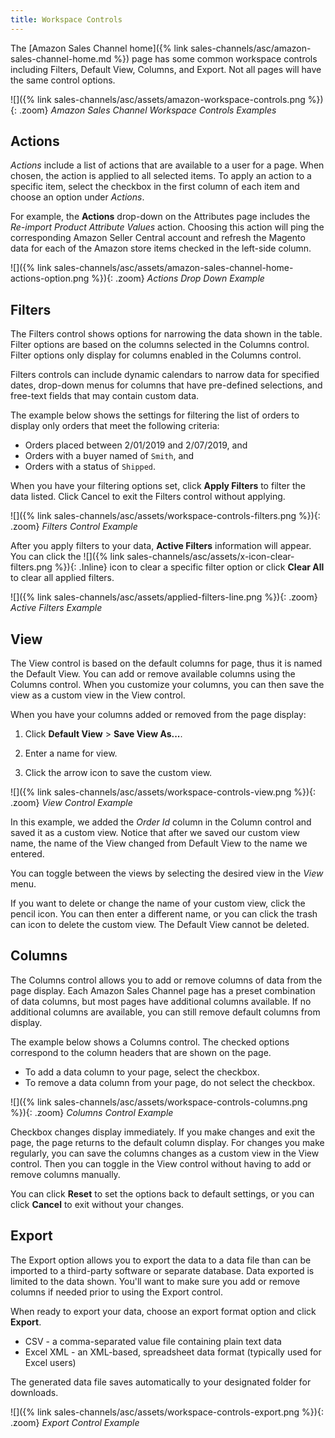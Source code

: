 ```yaml
---
title: Workspace Controls
---
```



The [Amazon Sales Channel home]({% link sales-channels/asc/amazon-sales-channel-home.md %}) page has some common workspace controls including Filters, Default View, Columns, and Export. Not all pages will have the same control options.

![]({% link sales-channels/asc/assets/amazon-workspace-controls.png %}){: .zoom}
_Amazon Sales Channel Workspace Controls Examples_

## Actions

_Actions_ include a list of actions that are available to a user for a page. When chosen, the action is applied to all selected items. To apply an action to a specific item, select the checkbox in the first column of each item and choose an option under _Actions_.

For example, the **Actions** drop-down on the Attributes page includes the _Re-import Product Attribute Values_ action. Choosing this action will ping the corresponding Amazon Seller Central account and refresh the Magento data for each of the Amazon store items checked in the left-side column.

![]({% link sales-channels/asc/assets/amazon-sales-channel-home-actions-option.png %}){: .zoom}
_Actions Drop Down Example_

## Filters

The Filters control shows options for narrowing the data shown in the table. Filter options are based on the columns selected in the Columns control. Filter options only display for columns enabled in the Columns control.

Filters controls can include dynamic calendars to narrow data for specified dates, drop-down menus for columns that have pre-defined selections, and free-text fields that may contain custom data.

The example below shows the settings for filtering the list of orders to display only orders that meet the following criteria:

- Orders placed between 2/01/2019 and 2/07/2019, and
- Orders with a buyer named of `Smith`, and
- Orders with a status of `Shipped`.

When you have your filtering options set, click **Apply Filters** to filter the data listed. Click Cancel to exit the Filters control without applying.

![]({% link sales-channels/asc/assets/workspace-controls-filters.png %}){: .zoom}
_Filters Control Example_

After you apply filters to your data, **Active Filters** information will appear. You can click the ![]({% link sales-channels/asc/assets/x-icon-clear-filters.png %}){: .Inline} icon to clear a specific filter option or click **Clear All** to clear all applied filters.

![]({% link sales-channels/asc/assets/applied-filters-line.png %}){: .zoom}
_Active Filters Example_

## View

The View control is based on the default columns for page, thus it is named the Default View. You can add or remove available columns using the Columns control. When you customize your columns, you can then save the view as a custom view in the View control.

When you have your columns added or removed from the page display:

1. Click **Default View** > **Save View As...**.

1. Enter a name for view.

1. Click the arrow icon to save the custom view.

![]({% link sales-channels/asc/assets/workspace-controls-view.png %}){: .zoom}
_View Control Example_

In this example, we added the _Order Id_ column in the Column control and saved it as a custom view. Notice that after we saved our custom view name, the name of the View changed from Default View to the name we entered.

You can toggle between the views by selecting the desired view in the _View_ menu.

If you want to delete or change the name of your custom view, click the pencil icon. You can then enter a different name, or you can click the trash can icon to delete the custom view. The Default View cannot be deleted.

## Columns

The Columns control allows you to add or remove columns of data from the page display. Each Amazon Sales Channel page has a preset combination of data columns, but most pages have additional columns available. If no additional columns are available, you can still remove default columns from display.

The example below shows a Columns control. The checked options correspond to the column headers that are shown on the page.

- To add a data column to your page, select the checkbox.
- To remove a data column from your page, do not select the checkbox.

![]({% link sales-channels/asc/assets/workspace-controls-columns.png %}){: .zoom}
_Columns Control Example_

Checkbox changes display immediately. If you make changes and exit the page, the page returns to the default column display. For changes you make regularly, you can save the columns changes as a custom view in the View control. Then you can toggle in the View control without having to add or remove columns manually.

You can click **Reset** to set the options back to default settings, or you can click **Cancel** to exit without your changes.

## Export

The Export option allows you to export the data to a data file than can be imported to a third-party software or separate database. Data exported is limited to the data shown. You'll want to make sure you add or remove columns if needed prior to using the Export control.

When ready to export your data, choose an export format option and click **Export**.

- CSV - a comma-separated value file containing plain text data
- Excel XML - an XML-based, spreadsheet data format (typically used for Excel users)

The generated data file saves automatically to your designated folder for downloads.

![]({% link sales-channels/asc/assets/workspace-controls-export.png %}){: .zoom}
_Export Control Example_
